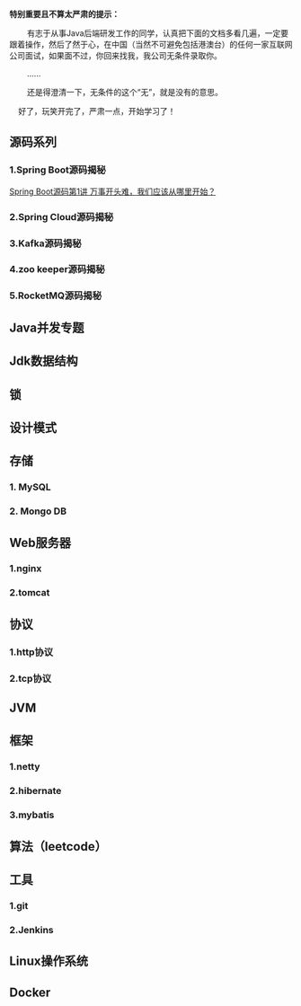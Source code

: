 **特别重要且不算太严肃的提示：** 

&nbsp;&nbsp;&nbsp;&nbsp;&nbsp;&nbsp;&nbsp;&nbsp;有志于从事Java后端研发工作的同学，认真把下面的文档多看几遍，一定要跟着操作，然后了然于心，在中国（当然不可避免包括港澳台）的任何一家互联网公司面试，如果面不过，你回来找我，我公司无条件录取你。
    
&nbsp;&nbsp;&nbsp;&nbsp;&nbsp;&nbsp;&nbsp;&nbsp;......
    
&nbsp;&nbsp;&nbsp;&nbsp;&nbsp;&nbsp;&nbsp;&nbsp;还是得澄清一下，无条件的这个“无”，就是没有的意思。

&nbsp;&nbsp;&nbsp;&nbsp;好了，玩笑开完了，严肃一点，开始学习了！
 
## 源码系列

### 1.Spring Boot源码揭秘

[Spring Boot源码第1讲 万事开头难，我们应该从哪里开始？](https://github.com/wangjieming/java-backend-stack/blob/main/doc/Spring%20Boot%E6%BA%90%E7%A0%81%E7%AC%AC1%E8%AE%B2%EF%BC%88%E4%BB%8E%E5%93%AA%E9%87%8C%E5%BC%80%E5%A7%8B%EF%BC%89.md)

### 2.Spring Cloud源码揭秘

### 3.Kafka源码揭秘

### 4.zoo keeper源码揭秘

### 5.RocketMQ源码揭秘

## Java并发专题

## Jdk数据结构

## 锁

## 设计模式

## 存储
### 1. MySQL

### 2. Mongo DB

## Web服务器
### 1.nginx

### 2.tomcat

## 协议
### 1.http协议

### 2.tcp协议

## JVM

## 框架
### 1.netty

### 2.hibernate

### 3.mybatis

## 算法（leetcode）

## 工具
### 1.git
### 2.Jenkins

## Linux操作系统

## Docker


